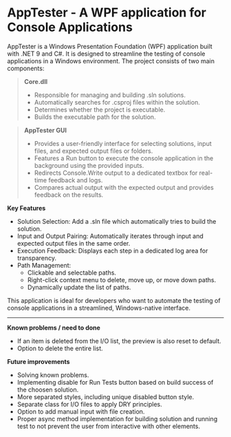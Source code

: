 # AppTester - A WPF application for Console Applications

AppTester is a Windows Presentation Foundation (WPF) application built with .NET 9 and C#. It is designed to streamline the testing of console applications in a Windows environment. The project consists of two main components:

>**Core.dll**
>
> - Responsible for managing and building .sln solutions.
> - Automatically searches for .csproj files within the solution.
> - Determines whether the project is executable.
> - Builds the executable path for the solution.

> **AppTester GUI**
>
> - Provides a user-friendly interface for selecting solutions, input files, and expected output files or folders.
> - Features a Run button to execute the console application in the background using the provided inputs.
> - Redirects Console.Write output to a dedicated textbox for real-time feedback and logs.
> - Compares actual output with the expected output and provides feedback on the results.

**Key Features**

- Solution Selection: Add a .sln file which automatically tries to build the solution.
- Input and Output Pairing: Automatically iterates through input and expected output files in the same order.
- Execution Feedback: Displays each step in a dedicated log area for transparency.
- Path Management:
	- Clickable and selectable paths.
	- Right-click context menu to delete, move up, or move down paths.
	- Dynamically update the list of paths.

This application is ideal for developers who want to automate the testing of console applications in a streamlined, Windows-native interface.

---

**Known problems / need to done**

- If an item is deleted from the I/O list, the preview is also reset to default.
- Option to delete the entire list.

**Future improvements**

- Solving known problems.
- Implementing disable for Run Tests button based on build success of the choosen solution.
- More separated styles, including unique disabled button style.
- Separate class for I/O files to apply DRY principles.
- Option to add manual input with file creation.
- Proper async method implementation for building solution and running test to not prevent the user from interactive with other elements.